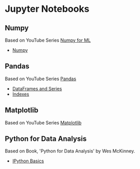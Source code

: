 # Jupyter Notebooks 

## Numpy
Based on YouTube Series [Numpy for ML](https://www.youtube.com/playlist?list=PLCC34OHNcOtpalASMlX2HHdsLNipyyhbK)
- [Numpy](/numpy/1_numpy_tutorial.ipynb)

## Pandas 
Based on YouTube Series [Pandas](https://youtube.com/playlist?list=PL-osiE80TeTsWmV9i9c58mdDCSskIFdDS&si=Q78RCBoW8DaK-DjD)
- [DataFrames and Series](/pandas/2_dataframes_series.ipynb)
- [Indexes](/pandas/3_indexes.ipynb)

## Matplotlib
Based on YouTube Series [Matplotlib](https://www.youtube.com/playlist?list=PL-osiE80TeTvipOqomVEeZ1HRrcEvtZB_)

## Python for Data Analysis
Based on Book, 'Python for Data Analysis' by Wes McKinney.
- [IPython Basics](/python_for_data_analysis/2_ipython_basics.ipynb)